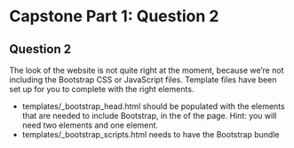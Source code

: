 # Capstone Part 1: Question 2

## Question 2
The look of the website is not quite right at the moment, because we’re not including the Bootstrap CSS or JavaScript files. Template files have been set up for you to complete with the right elements.
- templates/_bootstrap_head.html should be populated with the elements that are needed to include Bootstrap, in the <head> of the page. Hint: you will need two <meta> elements and one <link> element.
- templates/_bootstrap_scripts.html needs to have the Bootstrap bundle <script> element added to it.
- templates/base.html needs to have a container <div> added around the {% block content %}{% endblock %} template tags. It should be a fluid container and have a padding top of size 3.

The Bootstrap documentation will help you here:
- Starter template
- Containers
- Spacing

# Expected Output
You should see the following page when loading Movie Night in the browser.

![loading Movie Night in the browsert](question-img-output.png)

- START DEV SERVER

View Movie Night
Your code should pass all of the unit tests.


## Task
```html
<!doctype html>
<html lang="en">
<head>
    {% include "_bootstrap_head.html" %}
    <title>{% block title %}{% if title %}{{ title }}{% else %}Movie Night{% endif %}{% endblock %}</title>
    <style>
        body {
            background: #f0f7ee;
        }

        .navbar.bg-dark {
            background-color: #273e47 !important;
        }

        .movie {
            color: #ff784f;
        }

        .night {
            color: #279af1;
        }
    </style>
</head>
<body>
{% include "_navbar.html" %}
    {% block content %}
    {% endblock %}
{% include "_bootstrap_scripts.html" %}
{% block scripts %}
{% endblock %}
</body>
</html>
```

## Solution
```html
<!-- _bootstrap_head.html -->

<meta charset="utf-8">
<meta name="viewport" content="width=device-width, initial-scale=1">
<link href="https://cdn.jsdelivr.net/npm/bootstrap@5.1.1/dist/css/bootstrap.min.css" rel="stylesheet"
      integrity="sha384-F3w7mX95PdgyTmZZMECAngseQB83DfGTowi0iMjiWaeVhAn4FJkqJByhZMI3AhiU" crossorigin="anonymous">
```
- Use UTF-8 as the website’s character encoding.
- Set up the viewport for responsive design.
- Include Bootstrap in the <head> of the page.


```html
<script src="https://cdn.jsdelivr.net/npm/bootstrap@5.1.1/dist/js/bootstrap.bundle.min.js"
        integrity="sha384-/bQdsTh/da6pkI1MST/rWKFNjaCP5gBSY4sEBT38Q/9RBh9AH40zEOg7Hlq2THRZ"
        crossorigin="anonymous">
</script>
```

```
- Add the <script> that includes the Bootstrap bundle for the Django project.
base
```

```html
<!-- base.html -->

<!-- Existing code omitted -->

<body>
{% include "_navbar.html" %}
<div class="container-fluid pt-3">
    {% block content %}
    {% endblock %}
</div>
{% include "_bootstrap_scripts.html" %}
{% block scripts %}
{% endblock %}
</body>
```

In the <body> tag, create a <div> around the block content.
Assign the classes container-fluid and pt-3 to the <div>.

